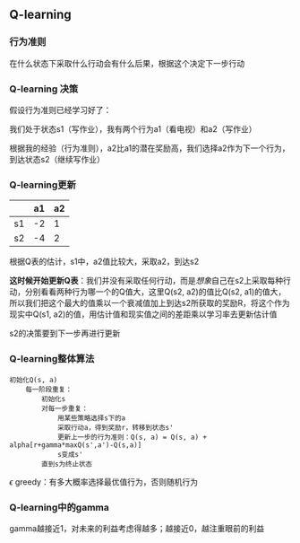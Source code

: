 ## Q-learning

### 行为准则

在什么状态下采取什么行动会有什么后果，根据这个决定下一步行动

### Q-learning 决策

假设行为准则已经学习好了：

我们处于状态s1（写作业），我有两个行为a1（看电视）和a2（写作业）

根据我的经验（行为准则），a2比a1的潜在奖励高，我们选择a2作为下一个行为，到达状态s2（继续写作业）

### Q-learning更新

|      | a1   | a2   |
| ---- | ---- | ---- |
| s1   | -2   | 1    |
| s2   | -4   | 2    |

根据Q表的估计，s1中，a2值比较大，采取a2，到达s2

**这时候开始更新Q表**：我们并没有采取任何行动，而是*想象*自己在s2上采取每种行动，分别看看两种行为哪一个的Q值大，这里Q(s2, a2)的值比Q(s2, a1)的值大，所以我们把这个最大的值乘以一个衰减值加上到达s2所获取的奖励R，将这个作为现实中Q(s1, a2)的值，用估计值和现实值之间的差距乘以学习率去更新估计值

s2的决策要到下一步再进行更新

### Q-learning整体算法

```
初始化Q(s, a)
	每一阶段重复：
		初始化s
		对每一步重复：
			用某些策略选择s下的a
			采取行动a，得到奖励r，转移到状态s'
			更新上一步的行为准则：Q(s, a) = Q(s, a) + alpha[r+gamma*maxQ(s',a')-Q(s,a)]
			s变成s'
		直到s为终止状态
```

$\epsilon$ greedy：有多大概率选择最优值行为，否则随机行为

### Q-learning中的gamma

gamma越接近1，对未来的利益考虑得越多；越接近0，越注重眼前的利益

